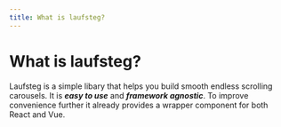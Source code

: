 ```yaml
---
title: What is laufsteg?
---
```


# What is laufsteg?

Laufsteg is a simple libary that helps you build smooth endless scrolling carousels. It is **_easy to use_** and **_framework agnostic_**. To improve convenience further it already provides a wrapper component for both React and Vue.
